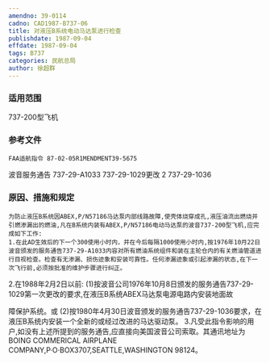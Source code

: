 ```yaml
---
amendno: 39-0114
cadno: CAD1987-B737-06
title: 对液压B系统电动马达泵进行检查
publishdate: 1987-09-04
effdate: 1987-09-04
tags: B737
categories: 民航总局
author: 徐超群
---
```


### 适用范围 
737-200型飞机

### 参考文件
    FAA适航指令 87-02-05R1MENDMENT39-5675 
波音服务通告 737-29-A1033 737-29-1029更改 2 737-29-1036 

### 原因、措施和规定 
    为防止液压B系统因ABEX,P/N57186马达泵内部线路故障,使壳体烧穿成孔,液压油流出燃烧并引燃渗漏出的燃油,凡在B系统内装有ABEX,P/N57186电动马达泵的波音737-200型飞机,应完成如下工作: 
    1.在此AD生效后的下一个300使用小时内，并在今后每隔1000使用小时内,按1976年10月22日波音颁发的服务通告737-29-A1033内容对所有燃油系统组件和装在主轮仓内的有关燃油管道进行目视检查。检查有无渗漏、损伤迹象和安装可靠性。任何渗漏迹象或引起渗漏的状态,在下一次飞行前,必须按批准的维护步骤进行纠正。 
2.在1988年2月2日以前: 
      (1)按波音公司1976年10月8日颁发的服务通告737-29-1029第一次更改的要求,在液压B系统ABEX马达泵电源电路内安装地面故
    
障保护系统。或 
      (2)按1980年4月30日波音颁发的服务通告737-29-1036要求，在液压B系统内安装一个全新的或经过改进的马达驱动泵。 
    3.凡受此指令影响的用户,如没有上述所提到的服务通告,应直接向美国波音公司索取。其通讯地址为BOING  COMMERICAL AIRPLANE COMPANY,P·O·BOX3707,SEATTLE,WASHINGTON  98124。
